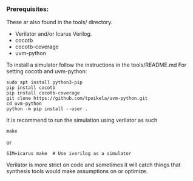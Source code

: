 ### Prerequisites:

These ar also found in the tools/ directory.
 - Verilator and/or Icarus Verilog. 
 - cocotb
 - cocotb-coverage
 - uvm-python

To install a simulator follow the instructions in the tools/README.md
For setting cocotb and uvm-python:

    sudo apt install python3-pip
    pip install cocotb
    pip install cocotb-coverage
    git clone https://github.com/tpoikela/uvm-python.git
    cd uvm-python
    python -m pip install --user .


It is recommend to run the simulation using verilator as such
   
    make

or 

    SIM=icarus make  # Use iverilog as a simulator

Verilator is more strict on code and sometimes it will catch things that synthesis tools would make assumptions on or optimize.